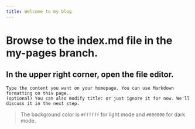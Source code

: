 ```yaml
---
title: Welcome to my blog
---
```

# Browse to the index.md file in the my-pages branch.
## In the upper right corner, open the file editor.
```
Type the content you want on your homepage. You can use Markdown formatting on this page.
(optional) You can also modify title: or just ignore it for now. We'll discuss it in the next step.
```
> The background color is `#ffffff` for light mode and `#000000` for dark mode.
